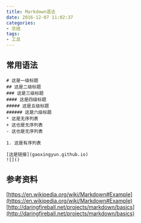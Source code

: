 ```yaml
---
title: Markdown语法
date: 2016-12-07 11:02:37
categories: 
- 总结
tags:
- 工具
---
```


## 常用语法
```
# 这是一级标题
## 这是二级标题
### 这是三级标题
#### 这是四级标题
##### 这是五级标题
###### 这是六级标题
* 这是无序列表
+ 这也是无序列表
- 这也是无序列表

1. 这是有序列表

[这是链接](gaoxingyun.github.io)
![]()
```

## 参考资料
[https://en.wikipedia.org/wiki/Markdown#Example](https://en.wikipedia.org/wiki/Markdown#Example)
[http://daringfireball.net/projects/markdown/basics](http://daringfireball.net/projects/markdown/basics)